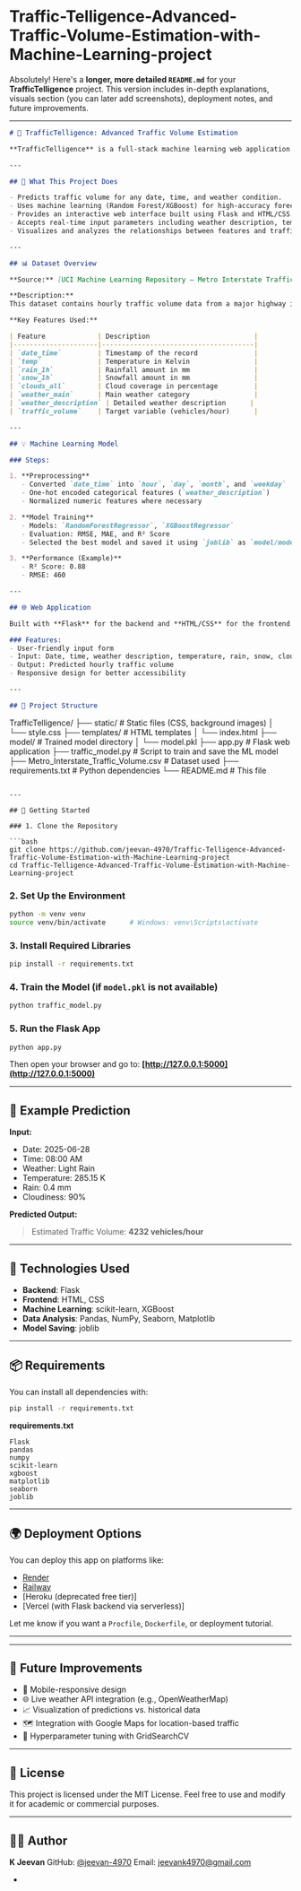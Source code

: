 # Traffic-Telligence-Advanced-Traffic-Volume-Estimation-with-Machine-Learning-project  
Absolutely! Here's a **longer, more detailed `README.md`** for your **TrafficTelligence** project. This version includes in-depth explanations, visuals section (you can later add screenshots), deployment notes, and future improvements.

---

```markdown
# 🚦 TrafficTelligence: Advanced Traffic Volume Estimation

**TrafficTelligence** is a full-stack machine learning web application that predicts traffic volume based on real-world features such as weather conditions, date, and time. This project leverages historical traffic and weather data, powerful regression models, and an interactive web interface to provide users with accurate traffic forecasts. It is particularly useful for city planners, transportation agencies, logistics companies, and commuters who want to anticipate traffic congestion.

---

## 🧠 What This Project Does

- Predicts traffic volume for any date, time, and weather condition.
- Uses machine learning (Random Forest/XGBoost) for high-accuracy forecasting.
- Provides an interactive web interface built using Flask and HTML/CSS.
- Accepts real-time input parameters including weather description, temperature, rain, and time.
- Visualizes and analyzes the relationships between features and traffic trends (optional enhancements).

---

## 📊 Dataset Overview

**Source:** [UCI Machine Learning Repository – Metro Interstate Traffic Volume](https://archive.ics.uci.edu/ml/datasets/Metro+Interstate+Traffic+Volume)

**Description:**
This dataset contains hourly traffic volume data from a major highway in Minneapolis, collected alongside weather attributes. It's ideal for regression-based predictive modeling.

**Key Features Used:**

| Feature             | Description                          |
|---------------------|--------------------------------------|
| `date_time`         | Timestamp of the record              |
| `temp`              | Temperature in Kelvin                |
| `rain_1h`           | Rainfall amount in mm                |
| `snow_1h`           | Snowfall amount in mm                |
| `clouds_all`        | Cloud coverage in percentage         |
| `weather_main`      | Main weather category                |
| `weather_description` | Detailed weather description      |
| `traffic_volume`    | Target variable (vehicles/hour)      |

---

## 💡 Machine Learning Model

### Steps:

1. **Preprocessing**
   - Converted `date_time` into `hour`, `day`, `month`, and `weekday`
   - One-hot encoded categorical features (`weather_description`)
   - Normalized numeric features where necessary

2. **Model Training**
   - Models: `RandomForestRegressor`, `XGBoostRegressor`
   - Evaluation: RMSE, MAE, and R² Score
   - Selected the best model and saved it using `joblib` as `model/model.pkl`

3. **Performance (Example)**
   - R² Score: 0.88
   - RMSE: 460

---

## 🌐 Web Application

Built with **Flask** for the backend and **HTML/CSS** for the frontend.

### Features:
- User-friendly input form
- Input: Date, time, weather description, temperature, rain, snow, clouds
- Output: Predicted hourly traffic volume
- Responsive design for better accessibility

---

## 📁 Project Structure

```

TrafficTelligence/
├── static/                      # Static files (CSS, background images)
│   └── style.css
├── templates/                   # HTML templates
│   └── index.html
├── model/                       # Trained model directory
│   └── model.pkl
├── app.py                       # Flask web application
├── traffic\_model.py             # Script to train and save the ML model
├── Metro\_Interstate\_Traffic\_Volume.csv  # Dataset used
├── requirements.txt             # Python dependencies
└── README.md                    # This file

````

---

## 🚀 Getting Started

### 1. Clone the Repository

```bash
git clone https://github.com/jeevan-4970/Traffic-Telligence-Advanced-Traffic-Volume-Estimation-with-Machine-Learning-project
cd Traffic-Telligence-Advanced-Traffic-Volume-Estimation-with-Machine-Learning-project
````

### 2. Set Up the Environment

```bash
python -m venv venv
source venv/bin/activate      # Windows: venv\Scripts\activate
```

### 3. Install Required Libraries

```bash
pip install -r requirements.txt
```

### 4. Train the Model (if `model.pkl` is not available)

```bash
python traffic_model.py
```

### 5. Run the Flask App

```bash
python app.py
```

Then open your browser and go to:
**[http://127.0.0.1:5000](http://127.0.0.1:5000)**

---

## 🧪 Example Prediction

**Input:**

* Date: 2025-06-28
* Time: 08:00 AM
* Weather: Light Rain
* Temperature: 285.15 K
* Rain: 0.4 mm
* Cloudiness: 90%

**Predicted Output:**

> Estimated Traffic Volume: **4232 vehicles/hour**

---

## 🔧 Technologies Used

* **Backend**: Flask
* **Frontend**: HTML, CSS
* **Machine Learning**: scikit-learn, XGBoost
* **Data Analysis**: Pandas, NumPy, Seaborn, Matplotlib
* **Model Saving**: joblib

---

## 📦 Requirements

You can install all dependencies with:

```bash
pip install -r requirements.txt
```

**requirements.txt**

```
Flask
pandas
numpy
scikit-learn
xgboost
matplotlib
seaborn
joblib
```

---

## 🌍 Deployment Options

You can deploy this app on platforms like:

* [Render](https://render.com/)
* [Railway](https://railway.app/)
* \[Heroku (deprecated free tier)]
* \[Vercel (with Flask backend via serverless)]

Let me know if you want a `Procfile`, `Dockerfile`, or deployment tutorial.

---





---

## 🚧 Future Improvements

* 📱 Mobile-responsive design
* 🌐 Live weather API integration (e.g., OpenWeatherMap)
* 📈 Visualization of predictions vs. historical data
* 🗺️ Integration with Google Maps for location-based traffic
* 🧠 Hyperparameter tuning with GridSearchCV

---

## 🪪 License

This project is licensed under the MIT License.
Feel free to use and modify it for academic or commercial purposes.

---

## 🙋‍♂️ Author

**K Jeevan**
GitHub: [@jeevan-4970](https://github.com/jeevan-4970)
Email: [jeevank4970@gmail.com](mailto:jeevank4970@gmail.com)

-
